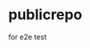 # publicrepo
for e2e test


























































































































































































































































































































































































































































































































































































































































































































































































































































































































































































































































































































































































































































































































































































































































































































































































































































































































































































































































































































































































































































































































































































































































































































































